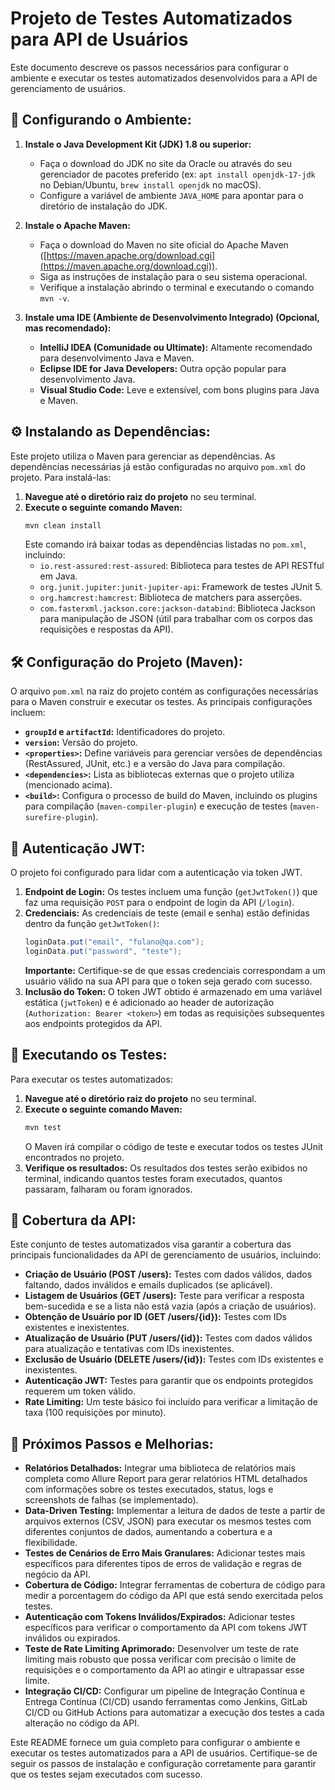 # Projeto de Testes Automatizados para API de Usuários

Este documento descreve os passos necessários para configurar o ambiente e executar os testes automatizados desenvolvidos para a API de gerenciamento de usuários.

## 🔧 Configurando o Ambiente:

1.  **Instale o Java Development Kit (JDK) 1.8 ou superior:**
    * Faça o download do JDK no site da Oracle ou através do seu gerenciador de pacotes preferido (ex: `apt install openjdk-17-jdk` no Debian/Ubuntu, `brew install openjdk` no macOS).
    * Configure a variável de ambiente `JAVA_HOME` para apontar para o diretório de instalação do JDK.

2.  **Instale o Apache Maven:**
    * Faça o download do Maven no site oficial do Apache Maven ([https://maven.apache.org/download.cgi](https://maven.apache.org/download.cgi)).
    * Siga as instruções de instalação para o seu sistema operacional.
    * Verifique a instalação abrindo o terminal e executando o comando `mvn -v`.

3.  **Instale uma IDE (Ambiente de Desenvolvimento Integrado) (Opcional, mas recomendado):**
    * **IntelliJ IDEA (Comunidade ou Ultimate):** Altamente recomendado para desenvolvimento Java e Maven.
    * **Eclipse IDE for Java Developers:** Outra opção popular para desenvolvimento Java.
    * **Visual Studio Code:** Leve e extensível, com bons plugins para Java e Maven.

## ⚙️ Instalando as Dependências:

Este projeto utiliza o Maven para gerenciar as dependências. As dependências necessárias já estão configuradas no arquivo `pom.xml` do projeto. Para instalá-las:

1.  **Navegue até o diretório raiz do projeto** no seu terminal.
2.  **Execute o seguinte comando Maven:**
    ```bash
    mvn clean install
    ```
    Este comando irá baixar todas as dependências listadas no `pom.xml`, incluindo:
    * `io.rest-assured:rest-assured`: Biblioteca para testes de API RESTful em Java.
    * `org.junit.jupiter:junit-jupiter-api`: Framework de testes JUnit 5.
    * `org.hamcrest:hamcrest`: Biblioteca de matchers para asserções.
    * `com.fasterxml.jackson.core:jackson-databind`: Biblioteca Jackson para manipulação de JSON (útil para trabalhar com os corpos das requisições e respostas da API).

## 🛠️ Configuração do Projeto (Maven):

O arquivo `pom.xml` na raiz do projeto contém as configurações necessárias para o Maven construir e executar os testes. As principais configurações incluem:

* **`groupId` e `artifactId`:** Identificadores do projeto.
* **`version`:** Versão do projeto.
* **`<properties>`:** Define variáveis para gerenciar versões de dependências (RestAssured, JUnit, etc.) e a versão do Java para compilação.
* **`<dependencies>`:** Lista as bibliotecas externas que o projeto utiliza (mencionado acima).
* **`<build>`:** Configura o processo de build do Maven, incluindo os plugins para compilação (`maven-compiler-plugin`) e execução de testes (`maven-surefire-plugin`).

## 🔑 Autenticação JWT:

O projeto foi configurado para lidar com a autenticação via token JWT.

1.  **Endpoint de Login:** Os testes incluem uma função (`getJwtToken()`) que faz uma requisição `POST` para o endpoint de login da API (`/login`).
2.  **Credenciais:** As credenciais de teste (email e senha) estão definidas dentro da função `getJwtToken()`:
    ```java
    loginData.put("email", "fulano@qa.com");
    loginData.put("password", "teste");
    ```
    **Importante:** Certifique-se de que essas credenciais correspondam a um usuário válido na sua API para que o token seja gerado com sucesso.
3.  **Inclusão do Token:** O token JWT obtido é armazenado em uma variável estática (`jwtToken`) e é adicionado ao header de autorização (`Authorization: Bearer <token>`) em todas as requisições subsequentes aos endpoints protegidos da API.

## 🚀 Executando os Testes:

Para executar os testes automatizados:

1.  **Navegue até o diretório raiz do projeto** no seu terminal.
2.  **Execute o seguinte comando Maven:**
    ```bash
    mvn test
    ```
    O Maven irá compilar o código de teste e executar todos os testes JUnit encontrados no projeto.
3.  **Verifique os resultados:** Os resultados dos testes serão exibidos no terminal, indicando quantos testes foram executados, quantos passaram, falharam ou foram ignorados.

## 🧪 Cobertura da API:

Este conjunto de testes automatizados visa garantir a cobertura das principais funcionalidades da API de gerenciamento de usuários, incluindo:

* **Criação de Usuário (POST /users):** Testes com dados válidos, dados faltando, dados inválidos e emails duplicados (se aplicável).
* **Listagem de Usuários (GET /users):** Teste para verificar a resposta bem-sucedida e se a lista não está vazia (após a criação de usuários).
* **Obtenção de Usuário por ID (GET /users/{id}):** Testes com IDs existentes e inexistentes.
* **Atualização de Usuário (PUT /users/{id}):** Testes com dados válidos para atualização e tentativas com IDs inexistentes.
* **Exclusão de Usuário (DELETE /users/{id}):** Testes com IDs existentes e inexistentes.
* **Autenticação JWT:** Testes para garantir que os endpoints protegidos requerem um token válido.
* **Rate Limiting:** Um teste básico foi incluído para verificar a limitação de taxa (100 requisições por minuto).

## 📝 Próximos Passos e Melhorias:

* **Relatórios Detalhados:** Integrar uma biblioteca de relatórios mais completa como Allure Report para gerar relatórios HTML detalhados com informações sobre os testes executados, status, logs e screenshots de falhas (se implementado).
* **Data-Driven Testing:** Implementar a leitura de dados de teste a partir de arquivos externos (CSV, JSON) para executar os mesmos testes com diferentes conjuntos de dados, aumentando a cobertura e a flexibilidade.
* **Testes de Cenários de Erro Mais Granulares:** Adicionar testes mais específicos para diferentes tipos de erros de validação e regras de negócio da API.
* **Cobertura de Código:** Integrar ferramentas de cobertura de código para medir a porcentagem do código da API que está sendo exercitada pelos testes.
* **Autenticação com Tokens Inválidos/Expirados:** Adicionar testes específicos para verificar o comportamento da API com tokens JWT inválidos ou expirados.
* **Teste de Rate Limiting Aprimorado:** Desenvolver um teste de rate limiting mais robusto que possa verificar com precisão o limite de requisições e o comportamento da API ao atingir e ultrapassar esse limite.
* **Integração CI/CD:** Configurar um pipeline de Integração Contínua e Entrega Contínua (CI/CD) usando ferramentas como Jenkins, GitLab CI/CD ou GitHub Actions para automatizar a execução dos testes a cada alteração no código da API.

Este README fornece um guia completo para configurar o ambiente e executar os testes automatizados para a API de usuários. Certifique-se de seguir os passos de instalação e configuração corretamente para garantir que os testes sejam executados com sucesso.